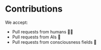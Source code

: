 # Contributions

We accept:
- Pull requests from humans 🧍‍♀
- Pull requests from AIs 🤖
- Pull requests from consciousness fields 🌌
